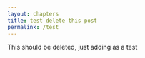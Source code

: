 ```yaml
---
layout: chapters
title: test delete this post
permalink: /test
---
```

This should be deleted, just adding as a test
